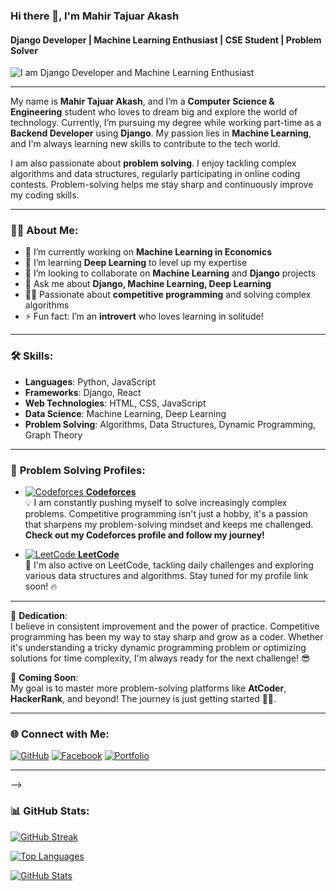 ### Hi there 👋, I'm Mahir Tajuar Akash
#### Django Developer | Machine Learning Enthusiast | CSE Student | Problem Solver

![I am Django Developer and Machine Learning Enthusiast](https://media.licdn.com/dms/image/v2/D4D16AQEQQ-dTwP6-QQ/profile-displaybackgroundimage-shrink_350_1400/profile-displaybackgroundimage-shrink_350_1400/0/1715582747156?e=1732147200&v=beta&t=2QjlQLEetx54DJSA3xbipg-xC1TFMV1PbVFOe31kyDg)

---

My name is **Mahir Tajuar Akash**, and I’m a **Computer Science & Engineering** student who loves to dream big and explore the world of technology. Currently, I’m pursuing my degree while working part-time as a **Backend Developer** using **Django**. My passion lies in **Machine Learning**, and I'm always learning new skills to contribute to the tech world.

I am also passionate about **problem solving**. I enjoy tackling complex algorithms and data structures, regularly participating in online coding contests. Problem-solving helps me stay sharp and continuously improve my coding skills.

---

### 👨‍💻 **About Me**:
- 🔭 I’m currently working on **Machine Learning in Economics**
- 🌱 I’m learning **Deep Learning** to level up my expertise
- 👯 I’m looking to collaborate on **Machine Learning** and **Django** projects
- 💬 Ask me about **Django, Machine Learning, Deep Learning**
- 👨‍🏫 Passionate about **competitive programming** and solving complex algorithms
- ⚡ Fun fact: I’m an **introvert** who loves learning in solitude!

---

### 🛠 **Skills**:
- **Languages**: Python, JavaScript
- **Frameworks**: Django, React
- **Web Technologies**: HTML, CSS, JavaScript
- **Data Science**: Machine Learning, Deep Learning
- **Problem Solving**: Algorithms, Data Structures, Dynamic Programming, Graph Theory

---

### 🚀 **Problem Solving Profiles**:
- <a href="https://codeforces.com/profile/tajuar.akash.pi" target="_blank">![Codeforces](https://img.shields.io/badge/Codeforces-%234566B5.svg?style=for-the-badge&logo=codeforces&logoColor=white) **Codeforces**</a>  
  💡 I am constantly pushing myself to solve increasingly complex problems. Competitive programming isn't just a hobby, it's a passion that sharpens my problem-solving mindset and keeps me challenged. **Check out my Codeforces profile and follow my journey!**

- <a href="#" target="_blank">![LeetCode](https://img.shields.io/badge/LeetCode-%23FFA116.svg?style=for-the-badge&logo=leetcode&logoColor=black) **LeetCode**</a>  
  💪 I'm also active on LeetCode, tackling daily challenges and exploring various data structures and algorithms. Stay tuned for my profile link soon! 🔥
  
---

🎯 **Dedication**:  
I believe in consistent improvement and the power of practice. Competitive programming has been my way to stay sharp and grow as a coder. Whether it's understanding a tricky dynamic programming problem or optimizing solutions for time complexity, I'm always ready for the next challenge! 😎

🔗 **Coming Soon**:  
My goal is to master more problem-solving platforms like **AtCoder**, **HackerRank**, and beyond! The journey is just getting started 🚀✨.

---

### 🌐 **Connect with Me**:
<a href="https://github.com/tajuar-akash-hub" target="_blank">![GitHub](https://img.shields.io/badge/GitHub-%2312100E.svg?style=for-the-badge&logo=github&logoColor=white)</a>
<a href="https://www.facebook.com/tajuar.akash.programmer/" target="_blank">![Facebook](https://img.shields.io/badge/Facebook-%231877F2.svg?style=for-the-badge&logo=facebook&logoColor=white)</a>
<a href="https://tajuar-akash-hub.github.io/My_portfolio/" target="_blank">![Portfolio](https://img.shields.io/badge/Portfolio-%23ff69b4.svg?style=for-the-badge&logo=icloud&logoColor=white)</a>

---
-->

### 📊 **GitHub Stats**:
<a href="https://github.com/tajuar-akash-hub" target="_blank">![GitHub Streak](https://github-readme-streak-stats.herokuapp.com?user=tajuar-akash-hub&theme=highcontrast)</a>

<a href="https://github.com/anuraghazra/github-readme-stats" target="_blank">![Top Languages](https://github-readme-stats.vercel.app/api/top-langs/?username=tajuar-akash-hub&layout=compact&theme=highcontrast)</a>

<a href="https://github.com/anuraghazra/github-readme-stats" target="_blank">![GitHub Stats](https://github-readme-stats.vercel.app/api?username=tajuar-akash-hub&show_icons=true&theme=highcontrast)</a>

<!-- 
---

### 🏆 **GitHub Trophies**:
<a href="https://github.com/ryo-ma/github-profile-trophy" target="_blank">![trophy](https://github-profile-trophy.vercel.app/?username=tajuar-akash-hub&theme=darkhub)</a>

---

### 📈 **Contributions**:
<a href="https://metrics.lecoq.io/tajuar-akash-hub?template=classic&isocalendar=1&languages=1&achievements=1&base=header%3A0%2C%20isocalendar%3A0%2C%20languages%3A0%2C%20achievements%3A0%2C%20activity%3A0%2C%20lines%3A0%2C%20projects%3A0%2C%20repositories%3A0%2C%20stars%3A0%2C%20commits%3A0%2C%20forks%3A0%2C%20prs%3A0%2C%20issues%3A0&isocalendar.duration=full-year" target="_blank">![GitHub Contributions](https://metrics.lecoq.io/tajuar-akash-hub?template=classic&isocalendar=1&languages=1&achievements=1&base=header%3A0%2C%20isocalendar%3A0%2C%20languages%3A0%2C%20achievements%3A0%2C%20activity%3A0%2C%20lines%3A0%2C%20projects%
